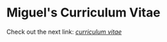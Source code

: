 # Miguel's Curriculum Vitae
Check out the next link: *[curriculum vitae](https://mjrmartins.github.io/curriculum-vitae/)*
